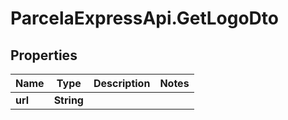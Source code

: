 # ParcelaExpressApi.GetLogoDto

## Properties

Name | Type | Description | Notes
------------ | ------------- | ------------- | -------------
**url** | **String** |  | 


